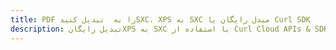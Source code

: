 ---title: PDF را به  تبدیل کنیدSXC، XPS به SXC مبدل رایگان یا Curl SDKdescription: تبدیل رایگانXPS به SXC با استفاده از Curl Cloud APIs & SDK همچنین اسناد PDF را در Cloud ایجاد، ویرایش و رندر کنید.---